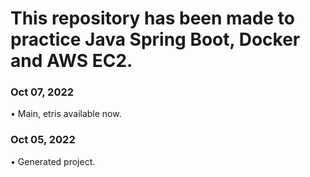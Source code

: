 # This repository has been made to practice Java Spring Boot, Docker and AWS EC2.

### Oct 07, 2022
• Main, etris available now. <br>

### Oct 05, 2022
• Generated project. <br>

